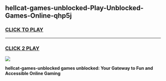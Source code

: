
## hellcat-games-unblocked-Play-Unblocked-Games-Online-qhp5j
<h3>
<a href="https://premium76.site?title=hellcat-games-unblocked&ref=25A">CLICK TO PLAY</a></h3>
<hr>

<h3>
<a href="https://premium76.site?title=hellcat-games-unblocked&ref=25A">CLICK 2 PLAY</a>
  
</h3>

<a href="https://premium76.site?title=hellcat-games-unblocked&ref=25A"><img src="https://clearcache.store/games.png"></a>


**hellcat-games-unblocked games unblocked: Your Gateway to Fun and Accessible Online Gaming**

